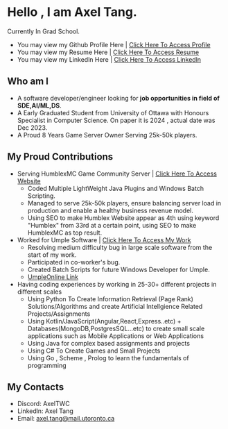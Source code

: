 # Hello , I am Axel Tang. 
Currently In Grad School.
- You may view my Github Profile Here | [Click Here To Access Profile](https://github.com/AxelTWC)
- You may view my Resume Here | [Click Here To Access Resume](https://axeltwc.github.io/AxelTang-Resume.pdf)
- You may view my Linkedln Here | [Click Here To Access Linkedln](https://www.linkedin.com/in/axel-tang-2b22572b6/)

## Who am I 
- A software developer/engineer looking for **job opportunities in field of SDE,AI/ML,DS**.
- A Early Graduated Student from University of Ottawa with Honours Specialist in Computer Science. On paper it is 2024 , actual date was Dec 2023.
- A Proud 8 Years Game Server Owner Serving 25k-50k players.


## My Proud Contributions
- Serving HumblexMC Game Community Server | [Click Here To Access Website](https://humblex.net)
  - Coded Multiple LightWeight Java Plugins and Windows Batch Scripting.
  - Managed to serve 25k-50k players, ensure balancing server load in production and enable a healthy business revenue model.
  - Using SEO to make Humblex Website appear as 4th using keyword "Humblex" from 33rd at a certain point, using SEO to make HumblexMC as top result.
- Worked for Umple Software | [Click Here To Access My Work](https://github.com/umple/umple/issues?q=involves%3AAxelTWC+sort%3Acreated-asc+)
  - Resolving medium difficulty bug in large scale software from the start of my work.
  - Participated in co-worker's bug.
  - Created Batch Scripts for future Windows Developer for Umple.
  - [UmpleOnline Link](https://cruise.umple.org/umpleonline/)
- Having coding experiences by working in 25-30+ different projects in different scales
  - Using Python To Create Information Retrieval (Page Rank) Solutions/Algorithms and create Artificial Intellgience Related Projects/Assignments
  - Using Kotlin/JavaScript(Angular,React,Express..etc) + Databases(MongoDB,PostgresSQL...etc) to create small scale applications such as Mobile Applications or Web Applications
  - Using Java for complex based assignments and projects
  - Using C# To Create Games and Small Projects
  - Using Go , Scheme , Prolog to learn the fundamentals of programming
    
## My Contacts
- Discord: AxelTWC
- Linkedln: Axel Tang
- Email: axel.tang@mail.utoronto.ca

